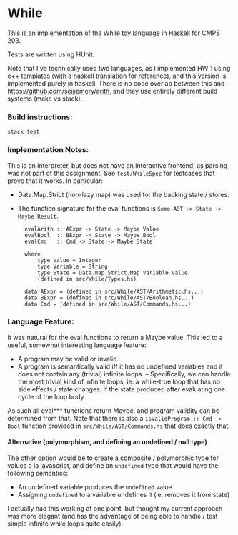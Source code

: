 # While

This is an implementation of the While toy language in Haskell for CMPS 203.

Tests are written using HUnit.

Note that I've technically used two languages, as I implemented HW 1 using c++ templates (with a haskell translation for reference), and this version is implemented purely in haskell. There is no code overlap between this and <https://github.com/seijiemery/arith>, and they use entirely different build systems (make vs stack).

### Build instructions:
    
    stack test

### Implementation Notes:

This is an interpreter, but does not have an interactive frontend, as parsing was not part of this assignment. See `test/WhileSpec` for testcases that prove that it works. In particular:

- Data.Map.Strict (non-lazy map) was used for the backing state / stores.
- The function signature for the eval functions is `Some-AST -> State -> Maybe Result`.

	    evalArith :: AExpr -> State -> Maybe Value
	    evalBool  :: BExpr -> State -> Maybe Bool
	    evalCmd   :: Cmd -> State -> Maybe State

	    where 
	        type Value = Integer
	        type Variable = String
	        type State = Data.map.Strict.Map Variable Value
	        (defined in src/While/Types.hs)

        data AExpr = (defined in src/While/AST/Arithmetic.hs...)
        data BExpr = (defined in src/While/AST/Boolean.hs...)
        data Cmd = (defined in src/While/AST/Commands.hs...)

### Language Feature:

It was natural for the eval functions to return a Maybe value. This led to a useful, somewhat interesting language feature:

- A program may be valid or invalid.
- A program is semantically valid iff it has no undefined variables and it does not contain any (trivial) infinite loops.
– Specifically, we can handle the most trivial kind of infinite loops, ie. a while-true loop that has no side effects / state changes: if the state produced after evaluating one cycle of the loop body 

As such all eval*** functions return Maybe, and program validity can be determined from that. Note that there is also a `isValidProgram :: Cmd -> Bool` function provided in `src/While/AST/Commands.hs` that does exactly that.

#### Alternative (polymorphism, and defining an undefined / null type)

The other option would be to create a composite / polymorphic type for values a la javascript, and define an `undefined` type that would have the following semantics:

- An undefined variable produces the `undefined` value
- Assigning `undefined` to a variable undefines it (ie. removes it from state)

I actually had this working at one point, but thought my current approach was more elegant (and has the advantage of being able to handle / test simple infinite while loops quite easily).

